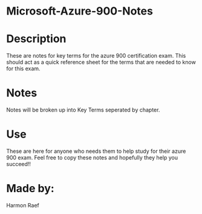 # Microsoft-Azure-900-Notes

# Description
These are notes for key terms for the azure 900 certification exam. This should act as a quick reference sheet for the terms that are needed to know for this exam.

# Notes
Notes will be broken up into Key Terms seperated by chapter.

# Use
These are here for anyone who needs them to help study for their azure 900 exam. Feel free to copy these notes and hopefully they help you succeed!!

# Made by: 
Harmon Raef
